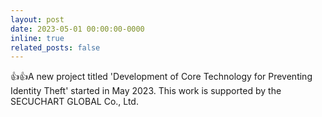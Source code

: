 ```yaml
---
layout: post
date: 2023-05-01 00:00:00-0000
inline: true
related_posts: false
---
```


:+1::+1:A new project titled 'Development of Core Technology for Preventing Identity Theft' started in May 2023. This work is supported by the SECUCHART GLOBAL Co., Ltd.
